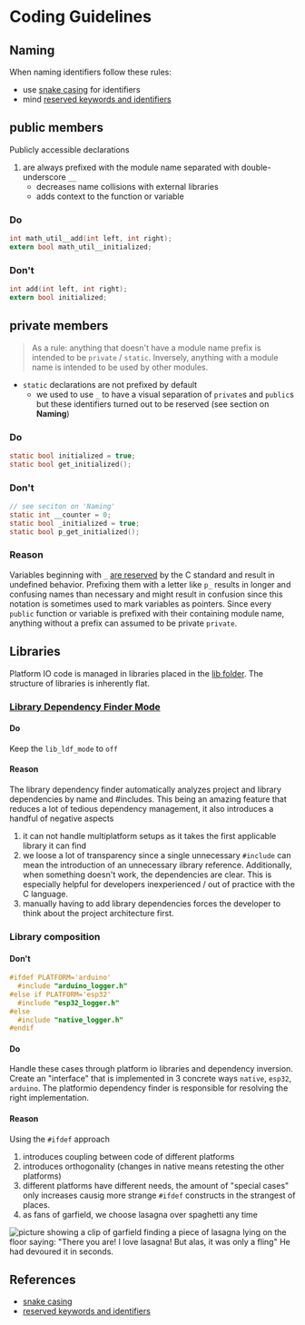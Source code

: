 # Coding Guidelines

## Naming

When naming identifiers follow these rules:

- use [snake casing] for identifiers
- mind [reserved keywords and identifiers]

## public members

Publicly accessible declarations

1. are always prefixed with the module name separated with double-underscore `__`
   - decreases name collisions with external libraries
   - adds context to the function or variable

### Do

```c
int math_util__add(int left, int right);
extern bool math_util__initialized;
```

### Don't

```c
int add(int left, int right);
extern bool initialized;
```

## private members

> As a rule: anything that doesn't have a module name prefix is intended to be `private` / `static`. Inversely, anything with a module name is intended to be used by other modules.

- `static` declarations are not prefixed by default
  - we used to use `_` to have a visual separation of `private`s and `public`s but these identifiers turned out
    to be reserved (see section on **Naming**)

### Do

```c
static bool initialized = true;
static bool get_initialized();
```

### Don't

```c
// see seciton on 'Naming'
static int __counter = 0;
static bool _initialized = true;
static bool p_get_initialized();
```

### Reason

Variables beginning with `_` [are reserved][reserved keywords and identifiers] by the C standard and result in undefined behavior. Prefixing them with a letter like `p_` results in longer and confusing names than necessary and might result in confusion since this notation is sometimes used to mark variables as pointers. Since every `public` function or variable is prefixed with their containing module name, anything without a prefix can assumed to be private `private`.

## Libraries

Platform IO code is managed in libraries placed in the [lib folder](/lib). The structure of libraries is inherently flat.

### [Library Dependency Finder Mode][dependency-finder-mode]

#### Do

Keep the `lib_ldf_mode` to `off`

#### Reason

The library dependency finder automatically analyzes project
and library dependencies by name and #includes. This being an  amazing feature that reduces a lot of tedious dependency management, it also introduces a handful of negative aspects

1. it can not handle multiplatform setups as it takes the first applicable library it can find
1. we loose a lot of transparency since a single unnecessary
   `#include` can mean the introduction of an unnecessary ilbrary reference. Additionally, when something doesn't work, the dependencies are clear. This is especially helpful for developers inexperienced / out of practice with the C language.
1. manually having to add library dependencies forces the developer to think about the project architecture first.

### Library composition

#### Don't

```c
#ifdef PLATFORM='arduino'
  #include "arduino_logger.h"
#else if PLATFORM='esp32'
  #include "esp32_logger.h"
#else
  #include "native_logger.h"
#endif
```

#### Do

Handle these cases through platform io libraries and dependency inversion. Create an "interface" that is implemented in 3 concrete ways `native`, `esp32`, `arduino`. The platformio dependency finder is responsible for resolving the right implementation. 

#### Reason

Using the `#ifdef` approach

1. introduces coupling between code of different platforms
1. introduces orthogonality (changes in native means retesting the other platforms)
1. different platforms have different needs, the amount of "special cases" only increases causig more strange `#ifdef` constructs in the strangest of places.
1. as fans of garfield, we choose lasagna over spaghetti any time

![picture showing a clip of garfield finding a piece of lasagna lying on the floor saying: "There you are! I love lasagna! But alas, it was only a fling" He had devoured it in seconds.](https://i0.wp.com/fratelliaifornelli.it/wp-content/uploads/2016/03/lasagna-garfiled-love.png)

## References

- [snake casing]
- [reserved keywords and identifiers]

[dependency-finder-mode]: https://docs.platformio.org/en/latest/librarymanager/ldf.html#dependency-finder-mode
[snake casing]: https://www.freecodecamp.org/news/snake-case-vs-camel-case-vs-pascal-case-vs-kebab-case-whats-the-difference/#snake-case
[reserved keywords and identifiers]: https://www.gnu.org/software/libc/manual/html_node/Reserved-Names.html
